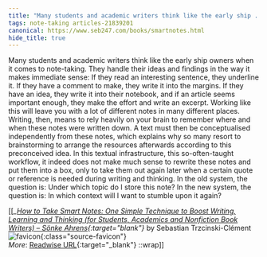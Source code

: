 ```yaml
---
title: "Many students and academic writers think like the early ship ..."
tags: note-taking articles-21839201
canonical: https://www.seb247.com/books/smartnotes.html
hide_title: true
---
```


Many students and academic writers think like the early ship owners when it comes to note-taking. They handle their ideas and findings in the way it makes immediate sense: If they read an interesting sentence, they underline it. If they have a comment to make, they write it into the margins. If they have an idea, they write it into their notebook, and if an article seems important enough, they make the effort and write an excerpt. Working like this will leave you with a lot of different notes in many different places. Writing, then, means to rely heavily on your brain to remember where and when these notes were written down. A text must then be conceptualised independently from these notes, which explains why so many resort to brainstorming to arrange the resources afterwards according to this preconceived idea. In this textual infrastructure, this so-often-taught workflow, it indeed does not make much sense to rewrite these notes and put them into a box, only to take them out again later when a certain quote or reference is needed during writing and thinking. In the old system, the question is: Under which topic do I store this note? In the new system, the question is: In which context will I want to stumble upon it again?


[[<cite>_[How to Take Smart Notes: One Simple Technique to Boost Writing, Learning and Thinking (for Students, Academics and Nonfiction Book Writers) – Sönke Ahrens](https://www.seb247.com/books/smartnotes.html){:target="_blank"}_</cite> by Sebastian Trzcinski-Clément ![favicon](https://s2.googleusercontent.com/s2/favicons?domain=www.seb247.com){:class="source-favicon"}<br>
_More_: [Readwise URL](https://readwise.io/open/432080137){:target="_blank"}
::wrap]]